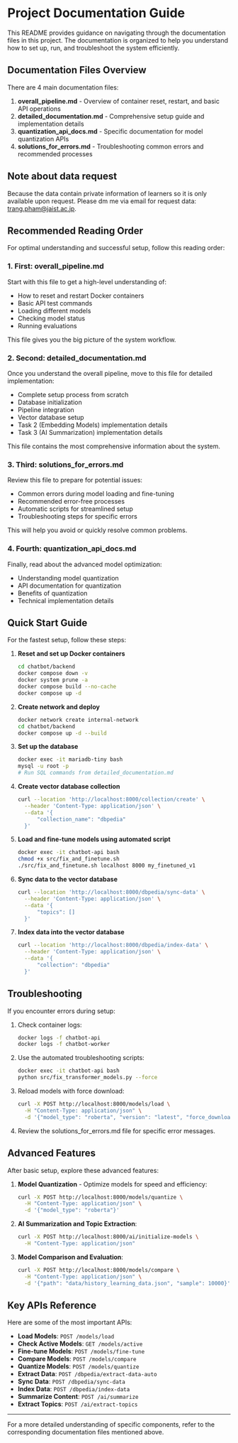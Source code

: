 # Project Documentation Guide
This README provides guidance on navigating through the documentation files in this project. The documentation is organized to help you understand how to set up, run, and troubleshoot the system efficiently.

## Documentation Files Overview

There are 4 main documentation files:

1. **overall_pipeline.md** - Overview of container reset, restart, and basic API operations
2. **detailed_documentation.md** - Comprehensive setup guide and implementation details
3. **quantization_api_docs.md** - Specific documentation for model quantization APIs
4. **solutions_for_errors.md** - Troubleshooting common errors and recommended processes

## Note about data request
Because the data contain private information of learners so it is only available upon request. Please dm me via email for request data: trang.pham@jaist.ac.jp. 

## Recommended Reading Order

For optimal understanding and successful setup, follow this reading order:

### 1. First: overall_pipeline.md
Start with this file to get a high-level understanding of:
- How to reset and restart Docker containers
- Basic API test commands
- Loading different models
- Checking model status
- Running evaluations

This file gives you the big picture of the system workflow.

### 2. Second: detailed_documentation.md
Once you understand the overall pipeline, move to this file for detailed implementation:
- Complete setup process from scratch
- Database initialization
- Pipeline integration
- Vector database setup
- Task 2 (Embedding Models) implementation details
- Task 3 (AI Summarization) implementation details

This file contains the most comprehensive information about the system.

### 3. Third: solutions_for_errors.md
Review this file to prepare for potential issues:
- Common errors during model loading and fine-tuning
- Recommended error-free processes
- Automatic scripts for streamlined setup
- Troubleshooting steps for specific errors

This will help you avoid or quickly resolve common problems.

### 4. Fourth: quantization_api_docs.md
Finally, read about the advanced model optimization:
- Understanding model quantization
- API documentation for quantization
- Benefits of quantization
- Technical implementation details

## Quick Start Guide

For the fastest setup, follow these steps:

1. **Reset and set up Docker containers**
   ```bash
   cd chatbot/backend
   docker compose down -v
   docker system prune -a
   docker compose build --no-cache
   docker compose up -d
   ```

2. **Create network and deploy**
   ```bash
   docker network create internal-network
   cd chatbot/backend
   docker compose up -d --build
   ```

3. **Set up the database**
   ```bash
   docker exec -it mariadb-tiny bash
   mysql -u root -p
   # Run SQL commands from detailed_documentation.md
   ```

4. **Create vector database collection**
   ```bash
   curl --location 'http://localhost:8000/collection/create' \
     --header 'Content-Type: application/json' \
     --data '{
         "collection_name": "dbpedia"
     }'
   ```

5. **Load and fine-tune models using automated script**
   ```bash
   docker exec -it chatbot-api bash
   chmod +x src/fix_and_finetune.sh
   ./src/fix_and_finetune.sh localhost 8000 my_finetuned_v1
   ```

6. **Sync data to the vector database**
   ```bash
   curl --location 'http://localhost:8000/dbpedia/sync-data' \
     --header 'Content-Type: application/json' \
     --data '{
         "topics": []
     }'
   ```

7. **Index data into the vector database**
   ```bash
   curl --location 'http://localhost:8000/dbpedia/index-data' \
     --header 'Content-Type: application/json' \
     --data '{
         "collection": "dbpedia"
     }'
   ```

## Troubleshooting

If you encounter errors during setup:

1. Check container logs:
   ```bash
   docker logs -f chatbot-api
   docker logs -f chatbot-worker
   ```

2. Use the automated troubleshooting scripts:
   ```bash
   docker exec -it chatbot-api bash
   python src/fix_transformer_models.py --force
   ```

3. Reload models with force download:
   ```bash
   curl -X POST http://localhost:8000/models/load \
     -H "Content-Type: application/json" \
     -d '{"model_type": "roberta", "version": "latest", "force_download": true}'
   ```

4. Review the solutions_for_errors.md file for specific error messages.

## Advanced Features

After basic setup, explore these advanced features:

1. **Model Quantization** - Optimize models for speed and efficiency:
   ```bash
   curl -X POST http://localhost:8000/models/quantize \
     -H "Content-Type: application/json" \
     -d '{"model_type": "roberta"}'
   ```

2. **AI Summarization and Topic Extraction**:
   ```bash
   curl -X POST http://localhost:8000/ai/initialize-models \
     -H "Content-Type: application/json"
   ```

3. **Model Comparison and Evaluation**:
   ```bash
   curl -X POST http://localhost:8000/models/compare \
     -H "Content-Type: application/json" \
     -d '{"path": "data/history_learning_data.json", "sample": 10000}'
   ```

## Key APIs Reference

Here are some of the most important APIs:

- **Load Models**: `POST /models/load`
- **Check Active Models**: `GET /models/active`
- **Fine-tune Models**: `POST /models/fine-tune`
- **Compare Models**: `POST /models/compare`
- **Quantize Models**: `POST /models/quantize`
- **Extract Data**: `POST /dbpedia/extract-data-auto`
- **Sync Data**: `POST /dbpedia/sync-data`
- **Index Data**: `POST /dbpedia/index-data`
- **Summarize Content**: `POST /ai/summarize`
- **Extract Topics**: `POST /ai/extract-topics`

---

For a more detailed understanding of specific components, refer to the corresponding documentation files mentioned above.